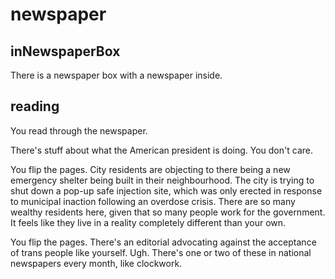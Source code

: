 # newspaper

## inNewspaperBox

There is a newspaper box with a newspaper inside.

## reading

You read through the newspaper.

There's stuff about what the American president is doing. You don't care.

You flip the pages. City residents are objecting to there being a new 
emergency shelter being built in their neighbourhood. The city is trying to 
shut down a pop-up safe injection site, which was only erected in response 
to municipal inaction following an overdose crisis. There are so many wealthy
residents here, given that so many people work for the government. It feels
like they live in a reality completely different than your own.

You flip the pages. There's an editorial advocating against the acceptance
of trans people like yourself. Ugh. There's one or two of these in national
newspapers every month, like clockwork.